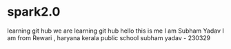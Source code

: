 # spark2.0
learning git hub
 we are learning git hub 
 hello this is me
 I am Subham Yadav
 I am from Rewari , haryana 
 kerala public school
 subham yadav  - 230329
